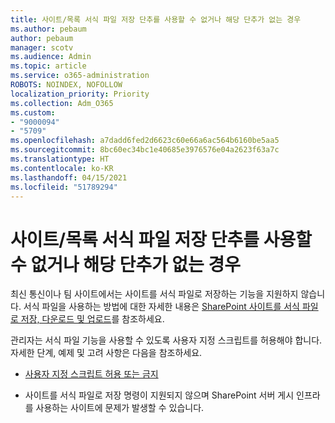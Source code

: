```yaml
---
title: 사이트/목록 서식 파일 저장 단추를 사용할 수 없거나 해당 단추가 없는 경우
ms.author: pebaum
author: pebaum
manager: scotv
ms.audience: Admin
ms.topic: article
ms.service: o365-administration
ROBOTS: NOINDEX, NOFOLLOW
localization_priority: Priority
ms.collection: Adm_O365
ms.custom:
- "9000094"
- "5709"
ms.openlocfilehash: a7dadd6fed2d6623c60e66a6ac564b6160be5aa5
ms.sourcegitcommit: 8bc60ec34bc1e40685e3976576e04a2623f63a7c
ms.translationtype: HT
ms.contentlocale: ko-KR
ms.lasthandoff: 04/15/2021
ms.locfileid: "51789294"
---
```

# <a name="save-sitelist-template-button-not-available-or-missing"></a>사이트/목록 서식 파일 저장 단추를 사용할 수 없거나 해당 단추가 없는 경우

최신 통신이나 팀 사이트에서는 사이트를 서식 파일로 저장하는 기능을 지원하지 않습니다. 서식 파일을 사용하는 방법에 대한 자세한 내용은 [SharePoint 사이트를 서식 파일로 저장, 다운로드 및 업로드](https://docs.microsoft.com/sharepoint/dev/general-development/save-download-and-upload-a-sharepoint-site-as-a-template)를 참조하세요.

관리자는 서식 파일 기능을 사용할 수 있도록 사용자 지정 스크립트를 허용해야 합니다. 자세한 단계, 예제 및 고려 사항은 다음을 참조하세요.

- [사용자 지정 스크립트 허용 또는 금지](https://docs.microsoft.com/sharepoint/allow-or-prevent-custom-script)

- 사이트를 서식 파일로 저장 명령이 지원되지 않으며 SharePoint 서버 게시 인프라를 사용하는 사이트에 문제가 발생할 수 있습니다.


